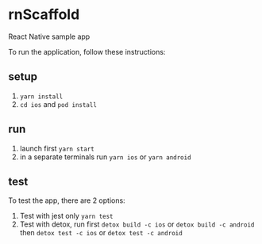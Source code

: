 # rnScaffold
React Native sample app

To run the application, follow these instructions:

## setup
1. `yarn install`
1. `cd ios` and `pod install`

## run
1. launch first `yarn start`
1. in a separate terminals run `yarn ios` or `yarn android`

## test
To test the app, there are 2 options:

1. Test with jest only `yarn test`
1. Test with detox, run first `detox build -c ios` or `detox build -c android` then `detox test -c ios` or `detox test -c android`
